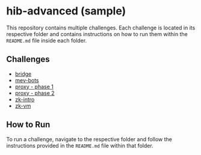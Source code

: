 # hib-advanced (sample)

This repository contains multiple challenges. Each challenge is located in its respective folder and contains instructions on how to run them within the `README.md` file inside each folder.

## Challenges

- [bridge](bridge/README.md)
- [mev-bots](https://github.com/antojoseph/hib-advanced/blob/main/mev-bots/flashbots-demo-main/README.md)
- [proxy - phase 1](https://github.com/antojoseph/hib-advanced/tree/main/proxy/phase1)
- [proxy - phase 2](https://github.com/antojoseph/hib-advanced/tree/main/proxy/phase2)
- [zk-intro](https://github.com/antojoseph/hib-advanced/blob/main/zk-intro/circom-hello-world-main/README.md)
- [zk-vm](https://github.com/antojoseph/hib-advanced/tree/main/zk-vm/zk-hash-match-main/zk-hash-match-host/README.md)

## How to Run

To run a challenge, navigate to the respective folder and follow the instructions provided in the `README.md` file within that folder.
